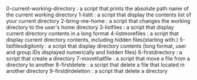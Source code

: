 0-current-working-directory 
: a script that prints the absolute path name of the current working directory
1-listit
: a script that display the contents list of your current directory
2-bring-me-home
: a script that changes the working directory to the user's home directory
3-listfiles
: a script that display current directory contents in a long format
4-listmorefiles
: a script that display current directory contents, including hidden files(starting with.)
5-listfilesdigitonly
: a script that display directory contents (long format, user and group IDs displayed numerically and hidden files)
6-firstdirectory
: a script that create a directory
7-movethatfile
: a script that move a file from a directory to another
8-firstdelete
: a script that delete a file that located in another directory
9-firstdirdeletion
: a script that delete a directory
